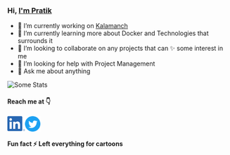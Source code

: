 ### Hi, [I'm Pratik](https://kryptoblack.github.io)

- 🔭 I’m currently working on [Kalamanch](https://github.com/Kalamanch/Kalamanch)
- 🌱 I’m currently learning more about Docker and Technologies that surrounds it
- 👯 I’m looking to collaborate on any projects that can ✨ some interest in me
- 🤔 I’m looking for help with Project Management
- 💬 Ask me about anything


![Some Stats](https://github-readme-stats-anuraghazra1.vercel.app/api/top-langs/?username=KryptoBlack&layout=compact)  

#### Reach me at 👇
<a href="https://www.linkedin.com/in/t3-pat/">
  <img align="left" alt="LindedIn" width="40px" src="images\linkedin-logo.png?raw=true" />
</a>
<a href="https://twitter.com/t3_pat">
  <img align="left" alt="Twitter" width="35px" src="images\twitter-logo.png?raw=true" />
</a>

<br/>
<br/>

#### Fun fact ⚡ Left everything for cartoons 

<!--
**KryptoBlack/KryptoBlack** is a ✨ _special_ ✨ repository because its `README.md` (this file) appears on your GitHub profile.

Here are some ideas to get you started:

- 🔭 I’m currently working on ...
- 🌱 I’m currently learning ...
- 👯 I’m looking to collaborate on ...
- 🤔 I’m looking for help with ...
- 💬 Ask me about ...
- 📫 How to reach me: ...
- 😄 Pronouns: ...
- ⚡ Fun fact: ...
-->
